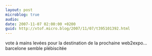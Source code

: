 ```yaml
---
layout: post
microblog: true
audio: 
date: 2007-11-07 02:00:00 +0200
guid: http://xtof.micro.blog/2007/11/07/t395101392.html
---
```

vote à mains levées pour la destination de la prochaine web2expo... barcelone semble plébiscitée
